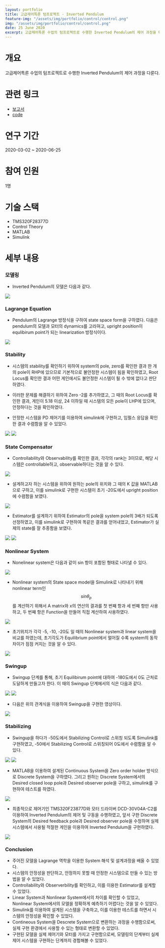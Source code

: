 ```yaml
---
layout: portfolio
title: 고급제어특론 텀프로젝트 - Inverted Pendulum
feature-img: "/assets/img/portfolio/control/control.png"
img: "/assets/img/portfolio/control/control.png"
date: 25 June 2020
excerpt: 고급제어특론 수업의 텀프로젝트로 수행한 Inverted Pendulum의 제어 과정을 다룬다.
---
```


# 개요

고급제어특론 수업의 텀프로젝트로 수행한 Inverted Pendulum의 제어 과정을 다룬다.

# 관련 링크

* [보고서](/assets/docs/portfolio/control.pdf)
* [code](/assets/docs/portfolio/control-main-code.txt)

# 연구 기간

2020-03-02 ~ 2020-06-25

# 참여 인원

1명

# 기술 스택

- TMS320F28377D
- Control Theory
- MATLAB
- Simulink

# 세부 내용

### 모델링

* Inverted Pendulum의 모델은 다음과 같다.

<img src="/assets/img/portfolio/control/modeling.png">

### Lagrange Equation

* Pendulum의 Lagrange 방정식을 구하여 state space form을 구하였다. 다음은 pendulum의 모델과 모터의 dynamics를 고라혀고, upright position이 equlibirum point가 되는 linearization 방정식이다.

<img src="/assets/img/portfolio/control/state_space_form.png">

### Stability

* 시스템의 stability를 확인하기 위하여 system의 pole, zero를 확인한 결과 한 개의 pole이 RHP에 있으므로 기본적으로 불안정한 시스템이 됨을 확인하였고,  Root Locus를 확인한 결과 어떤 게인에서도 불안정한 시스템이 될 수 밖에 없다고 판단하였다.

* 이러한 문제를 해결하기 위하여 Zero -2를 추가하였고, 그 때의 Root Locus를 확인한 결과, 게인이 5.18 이상, 24 이하일 때 시스템의 모든 pole이 LHP에 있으며, 안정하다는 것을 확인하였다.

* 안정한 시스템을 PD 제어기를 이용하여 simulink에 구현하고, 임펄스 응답을 확인한 결과 수렴함을 알 수 있었다.

<img src="/assets/img/portfolio/control/stability.png">
<img src="/assets/img/portfolio/control/impulse.png">

### State Compensator

* Controllability와 Observability를 확인한 결과, 각각의 rank는 3이므로, 해당 시스템은 controllable하고, observable하다는 것을 알 수 있다.

<img src="/assets/img/portfolio/control/controllability_observability.png">

* 설계하고자 하는 시스템을 위하여 원하는 pole의 위치와 그 때의 K 값을 MATLAB으로 구하고, 이를 simulink로 구현한 시스템이 초기 -20도에서 upright position에 수렴함을 보였다.

<img src="/assets/img/portfolio/control/state_feedback_control.png">

* Estimator를 설계하기 위하여 Estimator의 pole을 system pole의 3배가 되도록 선정하였고, 이를 simulink로 구현하여 똑같은 결과를 얻어내었고, Estimator가 실제의 state를 잘 추종함을 보였다.

<img src="/assets/img/portfolio/control/estimator.png">
<img src="/assets/img/portfolio/control/estimator_result.png">

### Nonlinear System

* Nonelinear system은 다음과 같이 sin 항이 포함된 형태로 나타낼 수 있다.

<img src="/assets/img/portfolio/control/nonlinear_system.png">

* Nonlinear system의 State space model을 Simulink로 나타내기 위해 nonlinear term인 $$sin\theta_p$$ 를 계산하기 위해서 A matrix와 x의 연산의 결과를 첫 번째 항과 세 번째 항만 사용하고, 두 번째 항은 Function을 만들어 직접 계산하여 사용하였다.

<img src="/assets/img/portfolio/control/nonlinear_simulink.png">

* 초기위치가 각각 -5, -10, -20도 일 때의 Nonlinear system과 linear system을 비교를 하였는데, 초기각도가 Equilibrium point에서 멀어질 수록 system의 동작 차이가 점점 커지는 것을 알 수 있다.

<img src="/assets/img/portfolio/control/nonlinear_result.png">

### Swingup

* Swingup 단계를 통해, 초기 Equilibirum point에 대하여 -180도에서 0도 근처로 도달하게 만들고자 한다. 이 때의 Swingup 단계에서의 식은 다음과 같다.

<img src="/assets/img/portfolio/control/swingup_equation.png">
<img src="/assets/img/portfolio/control/swingup_equation2.png">

* 다음은 위의 관계식을 이용하여 Swingup을 구현한 영상이다.

<img src="/assets/img/portfolio/control/swingup.gif">

### Stabilizing

* Swingup을 하다가 -50도에서 Stabilizing Control로 스위칭 되도록 Simulink를 구현하였고, -50에서 Stabilizing Control로 스위칭되어 0도에서 수렴함을 알 수 있다.

<img src="/assets/img/portfolio/control/swingup_simulink.png">
<img src="/assets/img/portfolio/control/swingup_result.png">

* MATLAB을 이용하여 설계된 Continuous System을 Zero order holder 방식으로 Discrete System을 구하였다. 그리고 원하는 Discrete System에서의 Desired closed loop pole과 Desired observer pole을 구하고, simulink를 구현하여 테스트를 하였다.

<img src="/assets/img/portfolio/control/discrete_system.png">

* 최종적으로 제어기인 TMS320F23877D와 모터 드라이버 DCD-30V04A-C2를 이용하여 Inverted Pendulum의 제어 및 구동을 수행하였고, 앞서 구한 Discrete System의 Desired feedback pole과 Desired observer pole을 수정하며 실제 시스템에서 사용될 적절한 게인을 이용하여 Inverted Pendulum을 구현하였다.

<img src="/assets/img/portfolio/control/stabilizing.gif">

### Conclusion

* 주어진 모델을 Lagrange 역학을 이용한 System 해석 및 설계과정을 배울 수 있었다.
* 시스템의 안정성을 판단하고, 안정하지 못할 때 안정한 시스템으로 만들 수 있는 방법을 알 수 있었다.
* Controllability와 Observerbility를 확인하고, 이를 이용한 Estimator를 설계할 수 있었다.
* Linear System과 Nonlinear System에서의 차이를 확인할 수 있었고, Nonlinear System에서의 모델을 정확하게 예측하기 어렵다는 것을 알 수 있었다.
* Simulink를 이용하여 설계된 시스템을 구축하고, 이를 이용한 테스트를 하면서 시스템의 안정성을 확인할 수 있었다.
* Contineous System을 Descrete System으로 변환하는 과정을 수행함으로써, 실제 구현 환경에서 사용할 수 있는 형태로 변환할 수 있었다.
* 구현된 모델을 실제 제어기와 모터를 가지고 구현함으로써, 모델링의 단계부터 실제 제어 시스템을 구현하는 단계까지 경험해볼 수 있었다.